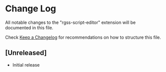 # Change Log

All notable changes to the "rgss-script-editor" extension will be documented in this file.

Check [Keep a Changelog](http://keepachangelog.com/) for recommendations on how to structure this file.

## [Unreleased]

- Initial release